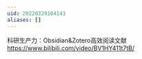 ```yaml
---
uid: 20220329104143
aliases: []
---
```

科研生产力：Obsidian&Zotero高效阅读文献
https://www.bilibili.com/video/BV1HY411t7tB/